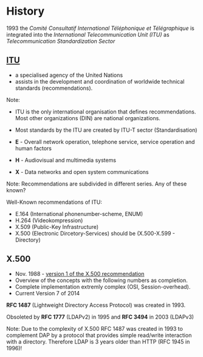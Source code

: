 # History




1993 the *Comité Consultatif International Téléphonique et Télégraphique* is
integrated into the *International Telecommunication Unit (ITU)* as
*Telecommunication Standardization Sector*




## [ITU](http://www.itu.int/en/pages/default.aspx)

* a specialised agency of the United Nations
* assists in the development and coordination of worldwide technical standards (recommendations).

Note:
* ITU is the only international organisation that defines recommendations. Most other organizations (DIN) are national organizations.
* Most standards by the ITU are created by ITU-T sector (Standardisation)




* **E** - Overall network operation, telephone service, service operation and human factors
* **H** - Audiovisual and multimedia systems
* **X** - Data networks and open system communications

Note:
Recommendations are subdivided in different series.
Any of these known?




Well-Known recommendations of ITU:

* E.164 (International phonenumber-scheme, ENUM)
* H.264 (Videokompression)
* X.509 (Public-Key Infrastructure)
* X.500 (Electronic Dircetory-Services) should be (X.500-X.599 - Directory)




## X.500

* Nov. 1988 - [version 1 of the X.500 recommendation](http://www.itu.int/ITU-T/recommendations/rec.aspx?rec=11732)
* Overview of the concepts with the following numbers as  completion.
* Complete implementation extremly complex (OSI, Session-overhead).
* Current Version 7 of 2014




**RFC 1487** (Lightweight Directory Access Protocol) was created in 1993.

Obsoleted by **RFC 1777** (LDAPv2) in 1995 and **RFC 3494** in 2003 (LDAPv3)

Note:
Due to the complexity of X.500 RFC 1487 was created in 1993 to complement DAP by
a protocol that provides simple read/write interaction with a directory.
Therefore LDAP is 3 years older than HTTP (RFC 1945 in 1996)!
